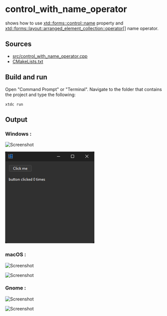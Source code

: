 # control_with_name_operator

shows how to use [xtd::forms::control::name](https://gammasoft71.github.io/xtd/reference_guides/latest/classxtd_1_1forms_1_1control.html#a4ae2e76ab88ca4f8a08c4280d4ea639a) property and [xtd::forms::layout::arranged_element_collection::operator\[\]](https://gammasoft71.github.io/xtd/reference_guides/latest/classxtd_1_1forms_1_1control_1_1control__collection.html#ac25fcb076d440f3867c26c45001920c9) name operator.

## Sources

* [src/control_with_name_operator.cpp](src/control_with_name_operator.cpp)
* [CMakeLists.txt](CMakeLists.txt)

## Build and run

Open "Command Prompt" or "Terminal". Navigate to the folder that contains the project and type the following:

```shell
xtdc run
```

## Output

### Windows :

![Screenshot](../../../../docs/pictures/examples/control_with_name_operator_w.png)

![Screenshot](../../../../docs/pictures/examples/control_with_name_operator_wd.png)

### macOS :

![Screenshot](../../../../docs/pictures/examples/control_with_name_operator_m.png)

![Screenshot](../../../../docs/pictures/examples/control_with_name_operator_md.png)

### Gnome :

![Screenshot](../../../../docs/pictures/examples/control_with_name_operator_g.png)

![Screenshot](../../../../docs/pictures/examples/control_with_name_operator_gd.png)
